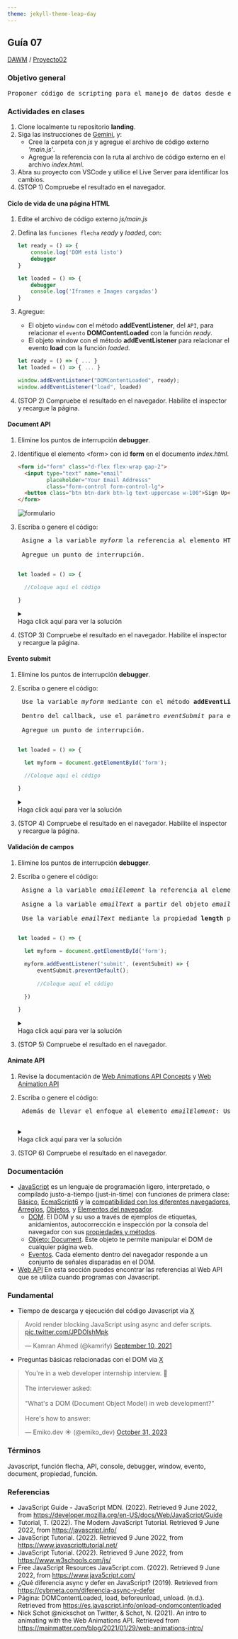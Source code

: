 ```yaml
---
theme: jekyll-theme-leap-day
---
```


## Guía 07

[DAWM](/DAWM/) / [Proyecto02](/DAWM/proyectos/2024/proyecto02)

<link href="styles/mystyle.css" rel="stylesheet" />
<script src="javascripts/tabs.js" type="text/javascript"></script>

### Objetivo general

<pre class="purpose">
Proponer código de scripting para el manejo de datos desde el cliente mediante el desarrollo de una <i>landing page</i> funcional y atractiva utilizando una plantilla de Bootstrap para la adecuación a los requerimientos específicos.
</pre>

### Actividades en clases

1. Clone localmente tu repositorio **landing**.
2. Siga las instrucciones de [Gemini](gemini/guia07-gemini01.pdf), y:
    - Cree la carpeta con _js_ y agregue el archivo de código externo _'main.js'_.
    - Agregue la referencia con la ruta al archivo de código externo en el archivo _index.html_.
3. Abra su proyecto con VSCode y utilice el Live Server para identificar los cambios. 
4. (STOP 1) Compruebe el resultado en el navegador.

#### Ciclo de vida de una página HTML 

1. Edite el archivo de código externo _js/main.js_
2. Defina las `funciones flecha` _ready_ y _loaded_, con: 

    ```js
    let ready = () => {
        console.log('DOM está listo')
        debugger
    }

    let loaded = () => {
        debugger
        console.log('Iframes e Images cargadas')
    }
    ```

3. Agregue:
    - El objeto `window` con el método **addEventListener**, del `API`, para relacionar el `evento` **DOMContentLoaded** con la función _ready_.
    - El objeto window con el método **addEventListener** para relacionar el evento **load** con la función _loaded_.

    ```javascript
    let ready = () => { ... }
    let loaded = () => { ... }

    window.addEventListener("DOMContentLoaded", ready);
    window.addEventListener("load", loaded)
    ```

4. (STOP 2) Compruebe el resultado en el navegador. Habilite el inspector y recargue la página.

#### Document API

1. Elimine los puntos de interrupción **debugger**.
2. Identifique el elemento &lt;form&gt; con id **form** en el documento _index.html_.

    ```html
    <form id="form" class="d-flex flex-wrap gap-2">
      <input type="text" name="email" 
             placeholder="Your Email Addresss" 
             class="form-control form-control-lg">
      <button class="btn btn-dark btn-lg text-uppercase w-100">Sign Up</button>
    </form>
    ```

    <img src="./imagenes/guia07_formulario.png" alt="formulario">

3. Escriba o genere el código:
    
    <pre class="prompt">
    Asigne a la variable <i>myform</i> la referencia al elemento HTML a partir del objeto document con el método <b>getElementById</b>. El formulario tiene id <i>'form'</i>.<br>
    Agregue un punto de interrupción.
    </pre> 

    ```typescript
    let loaded = () => {

      //Coloque aquí el código

    }
    ```

    <details>
      <summary><div>Haga click aquí para ver la solución</div></summary>
      <pre lang="javascript"><code>
        let loaded = () => {

          let myform = document.getElementById('form');
          debugger;

        }
      </code></pre>
    </details>

4. (STOP 3) Compruebe el resultado en el navegador. Habilite el inspector y recargue la página.

#### Evento submit

1. Elimine los puntos de interrupción **debugger**.
2. Escriba o genere el código:

    <pre class="prompt">
    Use la variable <i>myform</i> mediante con el método <b>addEventListener</b> para relacionar el evento <b>submit</b> con un callback (incluya el parámetro <i>eventSubmit</i>).<br>
    Dentro del callback, use el parámetro <i>eventSubmit</i> para evitar el comportamiento por defecto del formulario.<br>
    Agregue un punto de interrupción.
    </pre>

    ```typescript
    let loaded = () => {

      let myform = document.getElementById('form');

      //Coloque aquí el código

    }
    ```

    <details>
      <summary><div>Haga click aquí para ver la solución</div></summary>
      <pre lang="javascript"><code>
        let loaded = ( eventLoaded ) => {

          let myform = document.getElementById('form');
          
          myform.addEventListener('submit', (eventSubmit) => {
              eventSubmit.preventDefault(); 
              debugger;
          })

        }
      </code></pre>
    </details> 

3. (STOP 4) Compruebe el resultado en el navegador. Habilite el inspector y recargue la página.

#### Validación de campos

1. Elimine los puntos de interrupción **debugger**.
2. Escriba o genere el código:

    <pre class="prompt">
    Asigne a la variable <i>emailElement</i> la referencia al elemento HTML a partir del objeto document con el método <b>querySelector</b>. El elemento tiene la clase <i>'form-control-lg'</i>.<br>
    Asigne a la variable <i>emailText</i> a partir del objeto <i>emailElement</i> con la propiedad <b>value</b>.<br>
    Use la variable <i>emailText</i> mediante la propiedad <b>length</b> para verificar la longitud. En caso que la longitud sea igual que 0, use la variable <i>emailElement</i> mediante con el método <b>focus</b> para llevar el enfoque al elemento.
    </pre>

    ```typescript
    let loaded = () => {

      let myform = document.getElementById('form');
      
      myform.addEventListener('submit', (eventSubmit) => {
          eventSubmit.preventDefault(); 
          
          //Coloque aquí el código

      })

    }
    ```

    <details>
      <summary><div>Haga click aquí para ver la solución</div></summary>
      <pre lang="javascript"><code>
        let loaded = ( eventLoaded ) => {

          let myform = document.getElementById('form');
          
          myform.addEventListener('submit', (eventSubmit) => {
              eventSubmit.preventDefault(); 
              
              const emailElement = document.querySelector('.form-control-lg');
              const emailText = emailElement.value;

              if (emailText.length === 0) {
                emailElement.focus()
              }
          })

        }
      </code></pre>
    </details> 

3. (STOP 5) Compruebe el resultado en el navegador.

#### Animate API

1. Revise la documentación de [Web Animations API Concepts](https://developer.mozilla.org/en-US/docs/Web/API/Web_Animations_API/Web_Animations_API_Concepts) y [Web Animation API](https://blog.carbonteq.com/web-animation-api/)
2. Escriba o genere el código:

    <pre class="prompt">
    Además de llevar el enfoque al elemento <i>emailElement</i>: Use el <i>Animate API</i> para que elemento <i>emailElement</i> se mueva de 0 a 50px y de -50px a 0, con una duración de 400 milisegundos. 
    </pre>

    <details>
      <summary><div>Haga click aquí para ver la solución</div></summary>
      <pre lang="javascript"><code>
        emailElement.animate(
            [
                { transform: "translateX(0)" },
                { transform: "translateX(50px)" },
                { transform: "translateX(-50px)" },
                { transform: "translateX(0)" }
            ],
            {
                duration: 400,
                easing: "linear",
            }
        )
      </code></pre>
    </details> 

3. (STOP 6) Compruebe el resultado en el navegador. 

### Documentación

* [JavaScript](https://developer.mozilla.org/es/docs/Web/JavaScript)  es un lenguaje de programación ligero, interpretado, o compilado justo-a-tiempo (just-in-time) con funciones de primera clase: [Básico](https://developer.mozilla.org/es/docs/Learn/Getting_started_with_the_web/JavaScript_basics), [EcmaScript6](http://es6-features.org/#) y la [compatibilidad con los diferentes navegadores](http://kangax.github.io/compat-table/es6/), [Arreglos](https://developer.mozilla.org/es/docs/Web/JavaScript/Referencia/Objetos_globales/Array), [Objetos](https://developer.mozilla.org/es/docs/Web/JavaScript/Guide/Trabajando_con_objectos), y [Elementos del navegador](https://javascript.info/browser-environment).
    - [DOM](https://javascript.info/dom-nodes). El DOM y su uso a través de ejemplos de etiquetas, anidamientos, autocorrección e inspección por la consola del navegador con sus [propiedades y métodos](https://developer.mozilla.org/es/docs/Web/API/Document).
    - [Objeto: Document](https://javascript.info/dom-navigation). Este objeto te permite manipular el DOM de cualquier página web.
    - [Eventos](https://javascript.info/events). Cada elemento dentro del navegador responde a un conjunto de señales disparadas en el DOM.
* [Web API](https://developer.mozilla.org/es/docs/Web/API) En esta sección puedes encontrar las referencias al Web API que se utiliza cuando programas con Javascript.

### Fundamental

* Tiempo de descarga y ejecución del código Javascript via [X](https://twitter.com/kamrify/status/1436392322451841026)

<blockquote class="twitter-tweet"><p lang="en" dir="ltr">Avoid render blocking JavaScript using async and defer scripts. <a href="https://t.co/JPDOlshMpk">pic.twitter.com/JPDOlshMpk</a></p>&mdash; Kamran Ahmed (@kamrify) <a href="https://twitter.com/kamrify/status/1436392322451841026?ref_src=twsrc%5Etfw">September 10, 2021</a></blockquote> <script async src="https://platform.twitter.com/widgets.js" charset="utf-8"></script>

* Preguntas básicas relacionadas con el DOM via [X](https://x.com/emiko_dev/status/1719339017051738188)

<blockquote class="twitter-tweet"><p lang="en" dir="ltr">You&#39;re in a web developer internship interview. 💼<br><br>The interviewer asked:<br><br>&quot;What&#39;s a DOM (Document Object Model) in web development?&quot;<br><br>Here&#39;s how to answer:</p>&mdash; Emiko.dev ☀️ (@emiko_dev) <a href="https://twitter.com/emiko_dev/status/1719339017051738188?ref_src=twsrc%5Etfw">October 31, 2023</a></blockquote> <script async src="https://platform.twitter.com/widgets.js" charset="utf-8"></script>

### Términos

Javascript, función flecha, API, console, debugger, window, evento, document, propiedad, función.

### Referencias

* JavaScript Guide - JavaScript MDN. (2022). Retrieved 9 June 2022, from https://developer.mozilla.org/en-US/docs/Web/JavaScript/Guide
* Tutorial, T. (2022). The Modern JavaScript Tutorial. Retrieved 9 June 2022, from https://javascript.info/ 
* JavaScript Tutorial. (2022). Retrieved 9 June 2022, from https://www.javascripttutorial.net/
* JavaScript Tutorial. (2022). Retrieved 9 June 2022, from https://www.w3schools.com/js/
* Free JavaScript Resources Java5cript.com. (2022). Retrieved 9 June 2022, from https://www.java5cript.com/
* ¿Qué diferencia async y defer en JavaScript? (2019). Retrieved from https://cybmeta.com/diferencia-async-y-defer
* Página: DOMContentLoaded, load, beforeunload, unload. (n.d.). Retrieved from https://es.javascript.info/onload-ondomcontentloaded
* Nick Schot  @nickschot on Twitter, & Schot, N. (2021). An intro to animating with the Web Animations API. Retrieved from https://mainmatter.com/blog/2021/01/29/web-animations-intro/